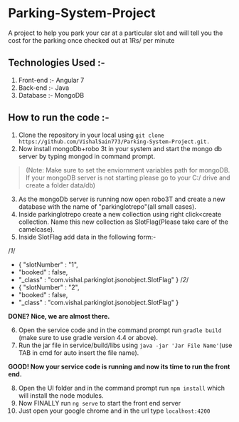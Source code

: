 # Parking-System-Project
A project to help you park your car at a particular slot and 
will tell you the cost for the parking once checked out at 1Rs/ per minute

## Technologies Used :- 
1. Front-end :- Angular 7
2. Back-end :- Java
3. Database :- MongoDB


## How to run the code :- 
1. Clone the repository in your local using `git clone https://github.com/VishalSain773/Parking-System-Project.git.`
2. Now install mongoDb+robo 3t in your system and start the mongo db server by typing mongod in command prompt.
> (Note: Make sure to set the enviornment variables path for mongoDB. If your mongoDB server is not starting please go to your C:/ drive and create a folder data/db)
3. As the mongoDb server is running now open robo3T and create a new database with the name of "parkinglotrepo"(all small cases).
4. Inside parkinglotrepo create a new collection using right click<create collection. Name this new collection as SlotFlag(Please take care of the camelcase).
5. Inside SlotFlag add data in the following form:- 

/*1*/
-  {  "slotNumber" : "1",
-    "booked" : false,
-    "_class" : "com.vishal.parkinglot.jsonobject.SlotFlag" }
/*2*/
-  {  "slotNumber" : "2",
-    "booked" : false,
-    "_class" : "com.vishal.parkinglot.jsonobject.SlotFlag" }

**DONE? Nice, we are almost there.**

6. Open the service code and in the command prompt run `gradle build` (make sure to use gradle version 4.4 or above).
7. Run the jar file in service/build/libs using `java -jar 'Jar File Name'`(use TAB in cmd for auto insert the file name).

**GOOD! Now your service code is running and now its time to run the front end.**

8. Open the UI folder and in the command prompt run `npm install` which will install the node modules.
9. Now FINALLY run `ng serve` to start the front end server
10. Just open your google chrome and in the url type `localhost:4200`
